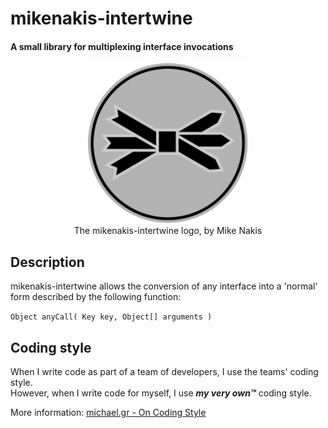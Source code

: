 # mikenakis-intertwine
#### A small library for multiplexing interface invocations

<p align="center">
<img title="mikenakis-intertwine logo" src="mikenakis-intertwine.svg" width="256"/><br/>
The mikenakis-intertwine logo, by Mike Nakis<br/>
</p>

## Description

mikenakis-intertwine allows the conversion of any interface into a 'normal' form described by the following function:

`Object anyCall( Key key, Object[] arguments )`

## Coding style

When I write code as part of a team of developers, I use the teams' coding style.  
However, when I write code for myself, I use _**my very own™**_ coding style.

More information: [michael.gr - On Coding Style](http://blog.michael.gr/2018/04/on-coding-style.html)
